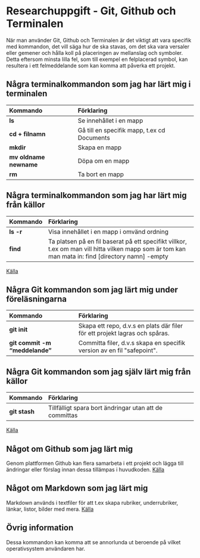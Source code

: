 # Researchuppgift - Git, Github och Terminalen
När man använder Git, Github och Terminalen är det viktigt att vara specifik med kommandon, det vill säga hur de ska stavas, om det ska vara versaler eller gemener och hålla koll på placeringen av mellanslag och symboler. Detta eftersom minsta lilla fel, som till exempel en felplacerad symbol, kan resultera i ett felmeddelande som kan komma att påverka ett projekt. 

## Några terminalkommandon som jag har lärt mig i terminalen

| Kommando | Förklaring |
|:---	|:---|
| **ls** | Se innehållet i en mapp |
| **cd + filnamn** | Gå till en specifik mapp, t.ex cd Documents |
|  **mkdir**	| Skapa en mapp |
|  **mv oldname newname** |  Döpa om en mapp |
|  **rm** |  Ta bort en mapp |


## Några terminalkommandon som jag har lärt mig från källor

| Kommando | Förklaring |
|:--- |:---|
| **ls -r** | Visa innehållet i en mapp i omvänd ordning |
| **find** |  Ta platsen på en fil baserat på ett specifikt villkor, t.ex om man vill hitta vilken mapp som är tom kan man mata in: find [directory namn] -empty 	|

[Källa](https://gist.github.com/bradtraversy/cc180de0edee05075a6139e42d5f28ce)


## Några Git kommandon som jag lärt mig under föreläsningarna

| Kommando | Förklaring |
|:---	|:---	|
| **git init** | Skapa ett repo, d.v.s en plats där filer för ett projekt lagras och spåras. |
| **git commit -m “meddelande”** |  Committa filer, d.v.s skapa en specifik version av en fil "safepoint".	|


## Några Git kommandon som jag själv lärt mig från källor

| Kommando | Förklaring |
|:---	|:---	|
| **git stash** | Tillfälligt spara bort ändringar utan att de committas |

[Källa](https://www.atlassian.com/git/tutorials/saving-changes/git-stash)


## Något om Github som jag lärt mig

Genom plattformen Github kan flera samarbeta i ett projekt och lägga till ändringar eller förslag innan dessa tillämpas i huvudkoden.
[Källa](https://docs.github.com/en/get-started/start-your-journey/about-github-and-git)


## Något om Markdown som jag lärt mig

Markdown används i textfiler för att t.ex skapa rubriker, underrubriker, länkar, listor, bilder med mera.
[Källa](https://www.markdownguide.org/basic-syntax/)

## Övrig information

Dessa kommandon kan komma att se annorlunda ut beroende på vilket operativsystem användaren har.